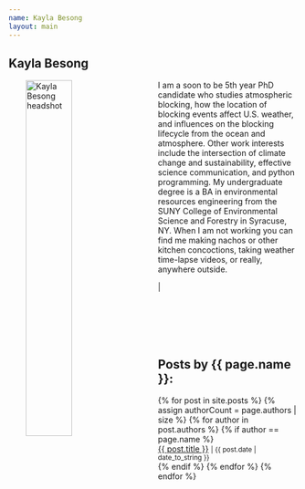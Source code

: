 ```yaml
---
name: Kayla Besong
layout: main
---
```


<article class="article-page">
  <div class="page-content">
    <h2>Kayla Besong</h2>
    <p><img src="{{ site.url }}/assets/img/Besong_headshot.png" alt="Kayla Besong headshot" width="40%" align="left" hspace="30">I am a soon to be 5th year PhD candidate who studies atmospheric blocking, how the location of blocking events affect U.S. weather, and influences on the blocking lifecycle from the ocean and atmosphere. Other work interests include the intersection of climate change and sustainability, effective science communication, and python programming. My undergraduate degree is a BA in environmental resources engineering from the SUNY College of Environmental Science and Forestry in Syracuse, NY. When I am not working you can find me making nachos or other kitchen concoctions, taking weather time-lapse videos, or really, anywhere outside.</p>
    <a href="https://twitter.com/kayla_beesting" target="_blank"><i class="fa fa-twitter" aria-hidden="true"></i></a> | <a href="https://www.linkedin.com/in/kayla-besong-613a6110b/" target="_blank"><i class="fa fa-linkedin" aria-hidden="true"></i></a><br><br><br><br><br><br>
    <h2>Posts by {{ page.name }}:</h2>
    <ul>
    {% for post in site.posts %}
      {% assign authorCount = page.authors | size %}
      {% for author in post.authors %}
        {% if author == page.name %}
          <div class="tag-list">
            <span><a href="{{ site.baseurl }}{{ post.url }}">{{ post.title }}</a></span>
            <small><span>| {{ post.date | date_to_string }}</span></small>
          </div>
        {% endif %}
      {% endfor %}
    {% endfor %}
    </ul>
  </div> <!-- End Page Content -->
</article> <!-- End Article Page -->

